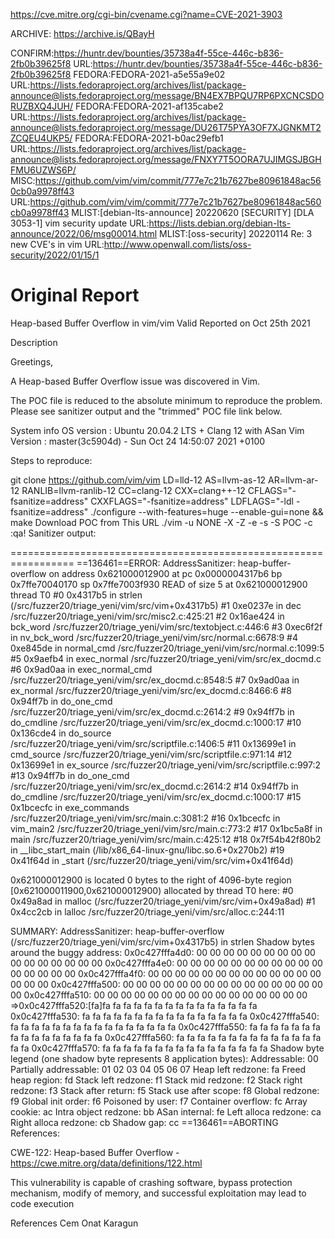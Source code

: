 https://cve.mitre.org/cgi-bin/cvename.cgi?name=CVE-2021-3903


ARCHIVE:  https://archive.is/QBayH 

  
CONFIRM:https://huntr.dev/bounties/35738a4f-55ce-446c-b836-2fb0b39625f8
URL:https://huntr.dev/bounties/35738a4f-55ce-446c-b836-2fb0b39625f8
FEDORA:FEDORA-2021-a5e55a9e02
URL:https://lists.fedoraproject.org/archives/list/package-announce@lists.fedoraproject.org/message/BN4EX7BPQU7RP6PXCNCSDORUZBXQ4JUH/
FEDORA:FEDORA-2021-af135cabe2
URL:https://lists.fedoraproject.org/archives/list/package-announce@lists.fedoraproject.org/message/DU26T75PYA3OF7XJGNKMT2ZCQEU4UKP5/
FEDORA:FEDORA-2021-b0ac29efb1
URL:https://lists.fedoraproject.org/archives/list/package-announce@lists.fedoraproject.org/message/FNXY7T5OORA7UJIMGSJBGHFMU6UZWS6P/
MISC:https://github.com/vim/vim/commit/777e7c21b7627be80961848ac560cb0a9978ff43
URL:https://github.com/vim/vim/commit/777e7c21b7627be80961848ac560cb0a9978ff43
MLIST:[debian-lts-announce] 20220620 [SECURITY] [DLA 3053-1] vim security update
URL:https://lists.debian.org/debian-lts-announce/2022/06/msg00014.html
MLIST:[oss-security] 20220114 Re: 3 new CVE's in vim
URL:http://www.openwall.com/lists/oss-security/2022/01/15/1

# Original Report

Heap-based Buffer Overflow in vim/vim
Valid
Reported on Oct 25th 2021

Description

Greetings,

A Heap-based Buffer Overflow issue was discovered in Vim.

The POC file is reduced to the absolute minimum to reproduce the problem. Please see sanitizer output and the "trimmed" POC file link below.

System info OS version : Ubuntu 20.04.2 LTS + Clang 12 with ASan Vim Version : master(3c5904d) - Sun Oct 24 14:50:07 2021 +0100

Steps to reproduce:

git clone https://github.com/vim/vim
LD=lld-12 AS=llvm-as-12 AR=llvm-ar-12 RANLIB=llvm-ranlib-12 CC=clang-12 CXX=clang++-12 CFLAGS="-fsanitize=address" CXXFLAGS="-fsanitize=address" LDFLAGS="-ldl -fsanitize=address" ./configure --with-features=huge --enable-gui=none && make
Download POC from This URL
./vim -u NONE -X -Z -e -s -S POC -c :qa!
Sanitizer output:


=================================================================
==136461==ERROR: AddressSanitizer: heap-buffer-overflow on address 0x621000012900 at pc 0x0000004317b6 bp 0x7ffe70040170 sp 0x7ffe7003f930
READ of size 5 at 0x621000012900 thread T0
    #0 0x4317b5 in strlen (/src/fuzzer20/triage_yeni/vim/src/vim+0x4317b5)
    #1 0xe0237e in dec /src/fuzzer20/triage_yeni/vim/src/misc2.c:425:21
    #2 0x16ae424 in bck_word /src/fuzzer20/triage_yeni/vim/src/textobject.c:446:6
    #3 0xec6f2f in nv_bck_word /src/fuzzer20/triage_yeni/vim/src/normal.c:6678:9
    #4 0xe845de in normal_cmd /src/fuzzer20/triage_yeni/vim/src/normal.c:1099:5
    #5 0x9aefb4 in exec_normal /src/fuzzer20/triage_yeni/vim/src/ex_docmd.c
    #6 0x9ad0aa in exec_normal_cmd /src/fuzzer20/triage_yeni/vim/src/ex_docmd.c:8548:5
    #7 0x9ad0aa in ex_normal /src/fuzzer20/triage_yeni/vim/src/ex_docmd.c:8466:6
    #8 0x94ff7b in do_one_cmd /src/fuzzer20/triage_yeni/vim/src/ex_docmd.c:2614:2
    #9 0x94ff7b in do_cmdline /src/fuzzer20/triage_yeni/vim/src/ex_docmd.c:1000:17
    #10 0x136cde4 in do_source /src/fuzzer20/triage_yeni/vim/src/scriptfile.c:1406:5
    #11 0x13699e1 in cmd_source /src/fuzzer20/triage_yeni/vim/src/scriptfile.c:971:14
    #12 0x13699e1 in ex_source /src/fuzzer20/triage_yeni/vim/src/scriptfile.c:997:2
    #13 0x94ff7b in do_one_cmd /src/fuzzer20/triage_yeni/vim/src/ex_docmd.c:2614:2
    #14 0x94ff7b in do_cmdline /src/fuzzer20/triage_yeni/vim/src/ex_docmd.c:1000:17
    #15 0x1bcecfc in exe_commands /src/fuzzer20/triage_yeni/vim/src/main.c:3081:2
    #16 0x1bcecfc in vim_main2 /src/fuzzer20/triage_yeni/vim/src/main.c:773:2
    #17 0x1bc5a8f in main /src/fuzzer20/triage_yeni/vim/src/main.c:425:12
    #18 0x7f54b42f80b2 in __libc_start_main (/lib/x86_64-linux-gnu/libc.so.6+0x270b2)
    #19 0x41f64d in _start (/src/fuzzer20/triage_yeni/vim/src/vim+0x41f64d)

0x621000012900 is located 0 bytes to the right of 4096-byte region [0x621000011900,0x621000012900)
allocated by thread T0 here:
    #0 0x49a8ad in malloc (/src/fuzzer20/triage_yeni/vim/src/vim+0x49a8ad)
    #1 0x4cc2cb in lalloc /src/fuzzer20/triage_yeni/vim/src/alloc.c:244:11

SUMMARY: AddressSanitizer: heap-buffer-overflow (/src/fuzzer20/triage_yeni/vim/src/vim+0x4317b5) in strlen
Shadow bytes around the buggy address:
  0x0c427fffa4d0: 00 00 00 00 00 00 00 00 00 00 00 00 00 00 00 00
  0x0c427fffa4e0: 00 00 00 00 00 00 00 00 00 00 00 00 00 00 00 00
  0x0c427fffa4f0: 00 00 00 00 00 00 00 00 00 00 00 00 00 00 00 00
  0x0c427fffa500: 00 00 00 00 00 00 00 00 00 00 00 00 00 00 00 00
  0x0c427fffa510: 00 00 00 00 00 00 00 00 00 00 00 00 00 00 00 00
=>0x0c427fffa520:[fa]fa fa fa fa fa fa fa fa fa fa fa fa fa fa fa
  0x0c427fffa530: fa fa fa fa fa fa fa fa fa fa fa fa fa fa fa fa
  0x0c427fffa540: fa fa fa fa fa fa fa fa fa fa fa fa fa fa fa fa
  0x0c427fffa550: fa fa fa fa fa fa fa fa fa fa fa fa fa fa fa fa
  0x0c427fffa560: fa fa fa fa fa fa fa fa fa fa fa fa fa fa fa fa
  0x0c427fffa570: fa fa fa fa fa fa fa fa fa fa fa fa fa fa fa fa
Shadow byte legend (one shadow byte represents 8 application bytes):
  Addressable:           00
  Partially addressable: 01 02 03 04 05 06 07 
  Heap left redzone:       fa
  Freed heap region:       fd
  Stack left redzone:      f1
  Stack mid redzone:       f2
  Stack right redzone:     f3
  Stack after return:      f5
  Stack use after scope:   f8
  Global redzone:          f9
  Global init order:       f6
  Poisoned by user:        f7
  Container overflow:      fc
  Array cookie:            ac
  Intra object redzone:    bb
  ASan internal:           fe
  Left alloca redzone:     ca
  Right alloca redzone:    cb
  Shadow gap:              cc
==136461==ABORTING
References:

CWE-122: Heap-based Buffer Overflow - https://cwe.mitre.org/data/definitions/122.html

This vulnerability is capable of crashing software, bypass protection mechanism, modify of memory, and successful exploitation may lead to code execution

References
Cem Onat Karagun
